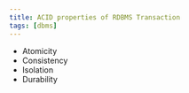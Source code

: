 ```yaml
---
title: ACID properties of RDBMS Transaction
tags: [dbms]
---
```


<!-- TODO: Write content -->

- Atomicity
- Consistency
- Isolation
- Durability

